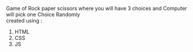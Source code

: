 Game of Rock paper scissors where you will have 3 choices and Computer will pick one Choice Randomly
<br>
created using :
<ol>
  <li>HTML</li>
  <li>CSS</li>
  <li>JS</li>
</ol>
